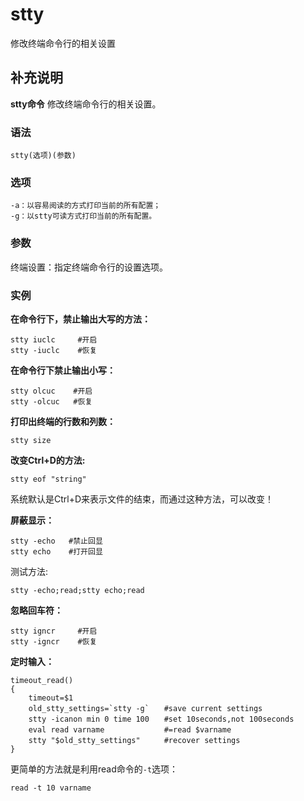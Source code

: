 stty
===

修改终端命令行的相关设置

## 补充说明

**stty命令** 修改终端命令行的相关设置。

### 语法

```shell
stty(选项)(参数)
```

### 选项

```shell
-a：以容易阅读的方式打印当前的所有配置；
-g：以stty可读方式打印当前的所有配置。
```

### 参数

终端设置：指定终端命令行的设置选项。

### 实例

 **在命令行下，禁止输出大写的方法：**

```shell
stty iuclc     #开启
stty -iuclc    #恢复
```

 **在命令行下禁止输出小写：**

```shell
stty olcuc    #开启
stty -olcuc   #恢复
```

 **打印出终端的行数和列数：**

```shell
stty size
```

 **改变Ctrl+D的方法:**

```shell
stty eof "string"
```

系统默认是Ctrl+D来表示文件的结束，而通过这种方法，可以改变！

 **屏蔽显示：**

```shell
stty -echo   #禁止回显
stty echo    #打开回显
```

测试方法:

```shell
stty -echo;read;stty echo;read
```

 **忽略回车符：**

```shell
stty igncr     #开启
stty -igncr    #恢复
```

 **定时输入：**

```shell
timeout_read()
{
    timeout=$1
    old_stty_settings=`stty -g`　　#save current settings
    stty -icanon min 0 time 100　　#set 10seconds,not 100seconds
    eval read varname　　          #=read $varname
    stty "$old_stty_settings"　　  #recover settings
}
```

更简单的方法就是利用read命令的`-t`选项：

```shell
read -t 10 varname
```


<!-- Linux命令行搜索引擎：https://jaywcjlove.github.io/linux-command/ -->
